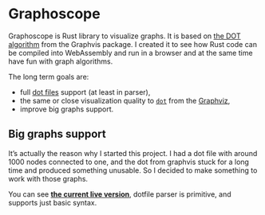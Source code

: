 # Graphoscope

Graphoscope is Rust library to visualize graphs. It is based on [the DOT algorithm](https://graphviz.org/documentation/TSE93.pdf) from the Graphvis package.
I created it to see how Rust code can be compiled into WebAssembly and run in a browser and at the same time have fun with graph algorithms. 

The long term goals are:
* full [dot files](https://graphviz.org/doc/info/lang.html) support (at least in parser),
* the same or close visualization quality to [`dot`](https://graphviz.org/pdf/dotguide.pdf) from the [Graphviz](https://graphviz.org/),
* improve big graphs support.

## Big graphs support

It’s actually the reason why I started this project. I had a dot file with around 1000 nodes connected to one, and the dot from graphvis stuck for a long time and produced something unusable. So I decided to make something to work with those graphs.

You can see **[the current live version](https://mikhail-m1.github.io/graphoscope/)**, dotfile parser is primitive, and supports just basic syntax.